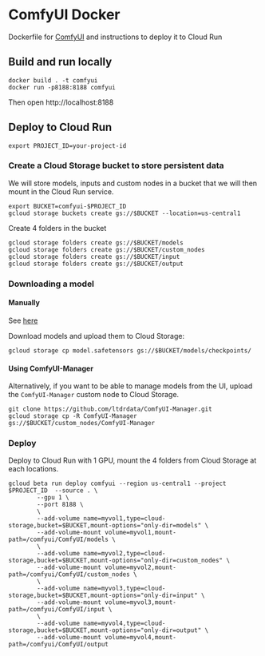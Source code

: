  # ComfyUI Docker

Dockerfile for [ComfyUI](https://github.com/comfyanonymous/ComfyUI) and instructions to deploy it to Cloud Run

## Build and run locally

```
docker build . -t comfyui
docker run -p8188:8188 comfyui
```

Then open http://localhost:8188

## Deploy to Cloud Run

```
export PROJECT_ID=your-project-id
```

### Create a Cloud Storage bucket to store persistent data

We will store models, inputs and custom nodes in a bucket that we will then mount in the Cloud Run service.

```
export BUCKET=comfyui-$PROJECT_ID
gcloud storage buckets create gs://$BUCKET --location=us-central1
```

Create 4 folders in the bucket

```
gcloud storage folders create gs://$BUCKET/models
gcloud storage folders create gs://$BUCKET/custom_nodes
gcloud storage folders create gs://$BUCKET/input
gcloud storage folders create gs://$BUCKET/output
```

### Downloading a model

#### Manually

See [here](https://www.comflowy.com/preparation-for-study/model)

Download models and upload them to Cloud Storage:

```
gcloud storage cp model.safetensors gs://$BUCKET/models/checkpoints/
```

#### Using ComfyUI-Manager

Alternatively, if you want to be able to manage models from the UI, upload the `ComfyUI-Manager` custom node to Cloud Storage.

```
git clone https://github.com/ltdrdata/ComfyUI-Manager.git
gcloud storage cp -R ComfyUI-Manager gs://$BUCKET/custom_nodes/ComfyUI-Manager
```

### Deploy

Deploy to Cloud Run with 1 GPU, mount the 4 folders from Cloud Storage at each locations.

```
gcloud beta run deploy comfyui --region us-central1 --project $PROJECT_ID  --source . \
        --gpu 1 \
        --port 8188 \
        \
        --add-volume name=myvol1,type=cloud-storage,bucket=$BUCKET,mount-options="only-dir=models" \
        --add-volume-mount volume=myvol1,mount-path=/comfyui/ComfyUI/models \
        \
        --add-volume name=myvol2,type=cloud-storage,bucket=$BUCKET,mount-options="only-dir=custom_nodes" \
        --add-volume-mount volume=myvol2,mount-path=/comfyui/ComfyUI/custom_nodes \
        \
        --add-volume name=myvol3,type=cloud-storage,bucket=$BUCKET,mount-options="only-dir=input" \
        --add-volume-mount volume=myvol3,mount-path=/comfyui/ComfyUI/input \
        \
        --add-volume name=myvol4,type=cloud-storage,bucket=$BUCKET,mount-options="only-dir=output" \
        --add-volume-mount volume=myvol4,mount-path=/comfyui/ComfyUI/output
```

